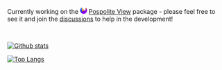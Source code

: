 Currently working on the <img width="16" title="Pospolite View Official Logo" src="https://github.com/Matek0611/PospoliteView/blob/main/img/logo_pospolite_palette_24.png?raw=true"> [Pospolite View](https://github.com/Matek0611/PospoliteView) package - please feel free to see it and join the [discussions](https://github.com/Matek0611/PospoliteView/discussions) to help in the development!

<br>

[![Github stats](https://github-readme-stats.vercel.app/api?username=matek0611&show_icons=true&include_all_commits=true)](https://github.com/matek0611/github-readme-stats)

[![Top Langs](https://github-readme-stats.vercel.app/api/top-langs/?username=matek0611&layout=compact)](https://github.com/matek0611/github-readme-stats)


  
<!--
**Matek0611/Matek0611** is a ✨ _special_ ✨ repository because its `README.md` (this file) appears on your GitHub profile.

Here are some ideas to get you started:

- 🔭 I’m currently working on ...
- 🌱 I’m currently learning ...
- 👯 I’m looking to collaborate on ...
- 🤔 I’m looking for help with ...
- 💬 Ask me about ...
- 📫 How to reach me: ...
- 😄 Pronouns: ...
- ⚡ Fun fact: ...
-->
